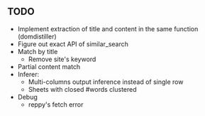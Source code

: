 ## TODO
- Implement extraction of title and content in the same function (domdistiller)
- Figure out exact API of similar_search
- Match by title
  - Remove site's keyword
- Partial content match
- Inferer:
  - Multi-columns output inference instead of single row
  - Sheets with closed #words clustered
- Debug
  - reppy's fetch error